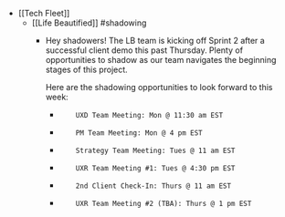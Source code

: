 - [[Tech Fleet]]
	- [[Life Beautified]] #shadowing
		- Hey shadowers! The LB team is kicking off Sprint 2 after a successful client demo this past Thursday. Plenty of opportunities to shadow as our team navigates the beginning stages of this project. 
		  
		  Here are the shadowing opportunities to look forward to this week:
		  
		  * 		UXD Team Meeting: Mon @ 11:30 am EST
		  * 		PM Team Meeting: Mon @ 4 pm EST
		  * 		Strategy Team Meeting: Tues @ 11 am EST
		  * 		UXR Team Meeting #1: Tues @ 4:30 pm EST
		  * 		2nd Client Check-In: Thurs @ 11 am EST
		  * 		UXR Team Meeting #2 (TBA): Thurs @ 1 pm EST